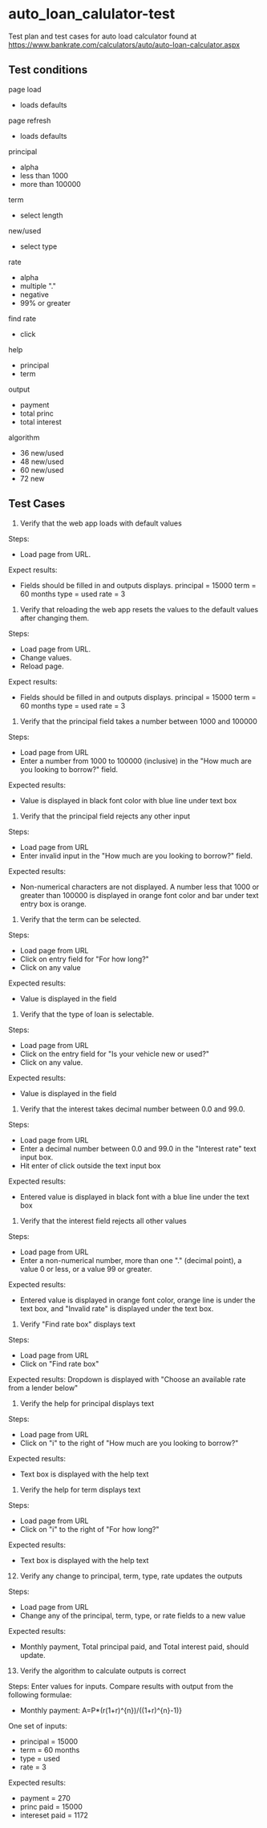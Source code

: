 # auto_loan_calulator-test
Test plan and test cases for auto load calculator found at https://www.bankrate.com/calculators/auto/auto-loan-calculator.aspx

## Test conditions

page load
- loads defaults

page refresh
- loads defaults

principal
- alpha
- less than 1000
- more than 100000

term
- select length

new/used
- select type

rate
- alpha
- multiple "."
- negative
- 99% or greater

find rate
- click

help
- principal 
- term

output
- payment
- total princ
- total interest

algorithm
- 36 new/used
- 48 new/used
- 60 new/used
- 72 new

## Test Cases

1. Verify that the web app loads with default values

Steps:
- Load page from URL.

Expect results:
- Fields should be filled in and outputs displays.
principal = 15000
term = 60 months
type = used
rate = 3

1. Verify that reloading the web app resets the values to the default values after changing them.

Steps:
- Load page from URL.
- Change values.
- Reload page.

Expect results:
- Fields should be filled in and outputs displays.
principal = 15000
term = 60 months
type = used
rate = 3

1. Verify that the principal field takes a number between 1000 and 100000

Steps:
- Load page from URL
- Enter a number from 1000 to 100000 (inclusive) in the "How much are you looking to borrow?" field.

Expected results:
- Value is displayed in black font color with blue line under text box

1. Verify that the principal field rejects any other input

Steps:
- Load page from URL
- Enter invalid input in the "How much are you looking to borrow?" field.

Expected results:
- Non-numerical characters are not displayed. A number less that 1000 or greater than 100000 is displayed in orange font color and bar under text entry box is orange.

1. Verify that the term can be selected.

Steps:
- Load page from URL
- Click on entry field for "For how long?"
- Click on any value

Expected results:
- Value is displayed in the field

1. Verify that the type of loan is selectable.

Steps:
- Load page from URL
- Click on the entry field for "Is your vehicle new or used?"
- Click on any value.

Expected results:
- Value is displayed in the field

1. Verify that the interest takes decimal number between 0.0 and 99.0.

Steps:
- Load page from URL
- Enter a decimal number between 0.0 and 99.0 in the "Interest rate" text input box.
- Hit enter of click outside the text input box

Expected results:
- Entered value is displayed in black font with a blue line under the text box

1. Verify that the interest field rejects all other values

Steps:
- Load page from URL
- Enter a non-numerical number, more than one "." (decimal point), a value 0 or less, or a value 99 or greater.

Expected results:
- Entered value is displayed in orange font color, orange line is under the text box, and "Invalid rate" is displayed under the text box.

1. Verify "Find rate box" displays text

Steps:
- Load page from URL
- Click on "Find rate box"

Expected results:
Dropdown is displayed with "Choose an available rate from a lender below"

1. Verify the help for principal displays text

Steps:
- Load page from URL
- Click on "i" to the right of "How much are you looking to borrow?"

Expected results:
- Text box is displayed with the help text

1. Verify the help for term displays text

Steps:
- Load page from URL
- Click on "i" to the right of "For how long?"

Expected results:
- Text box is displayed with the help text

12. Verify any change to principal, term, type, rate updates the outputs

Steps:
- Load page from URL
- Change any of the principal, term, type, or rate fields to a new value

Expected results:
- Monthly payment, Total principal paid, and Total interest paid, should update.

13. Verify the algorithm to calculate outputs is correct

Steps:
Enter values for inputs.
Compare results with output from the following formulae:
- Monthly payment: A=P*(r(1+r)^{n})/((1+r)^{n}-1)}

One set of inputs:
- principal = 15000
- term = 60 months
- type = used
- rate = 3

Expected results:
- payment = 270
- princ paid = 15000
- intereset paid = 1172
